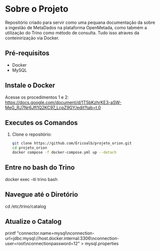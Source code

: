 # Sobre o Projeto

Repositório criado para servir como uma pequana documentação da sobre a ingestão de MetaDados na plataforma OpenMetada, como tabmém a utilização do Trino como método de consulta. Tudo isso atraves da conteinirização via Docker.

## Pré-requisitos
- Docker
- MySQL

## Instale o Docker
Acesse os procedimentos 1 e 2: https://docs.google.com/document/d/1T5bKzhrKE3-aSW-MeG_RJ7Nr6Jft1Q2KC97_LcpZ9GY/edit?tab=t.0

## Executes os Comandos
1. Clone o repositório:
   ```bash
   git clone https://github.com/Ericoalb/projeto_orion.git
   cd projeto_orion
   docker compose -f docker-compose.yml up --detach
## Entre no bash do Trino
docker exec -iti trino bash
## Navegue até o Diretório
cd /etc/trino/catalog
## Atualize o Catalog
printf "connector.name=mysql\nconnection-url=jdbc:mysql://host.docker.internal:3306\nconnection-user=root\nconnectionpassword=12" > mysql.properties

